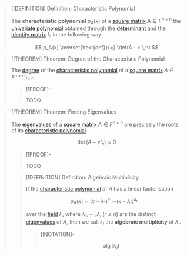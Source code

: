 >[!DEFINITION] Definition: Characteristic Polynomial
>
>The **characteristic polynomial** $p_A(x)$ of a [square matrix](../Square%20Matrix.md) $A \in F^{n \times n}$ the [univariate polynomial](../../../../Rings/Commutative%20Rings/Polynomials/Univariate%20Polynomials/index.md) obtained through the [determinant](../Determinants/Determinant.md) and the [identity matrix](../Identity%20Matrix.md) $I_n$ in the following way:
>
>$$
>p_A(x) \overset{\text{def}}{=} \det(A - x I_n)
>$$
>

>[!THEOREM] Theorem: Degree of the Characteristic Polynomial
>
>The [degree](../../../../Rings/Commutative%20Rings/Polynomials/index.md) of the [characteristic polynomial](Characteristic%20Polynomial.md) of a [square matrix](../Square%20Matrix.md) $A \in F^{n \times n}$ is $n$.
>
>>[!PROOF]-
>>
>>TODO
>>
>

>[!THEOREM] Theorem: Finding Eigenvalues
>
>The [eigenvalues](Eigenvalue.md) of a [square matrix](../Square%20Matrix.md) $A \in F^{n \times n}$ are precisely the roots of its [characteristic polynomial](Characteristic%20Polynomial.md).
>
>$$
>\det (A - x I_n) = 0
>$$
>
>>[!PROOF]-
>>
>>TODO
>>
>
>>[!DEFINITION] Definition: Algebraic Multiplicity
>>
>>If the [characteristic polynomial](Characteristic%20Polynomial.md) of $A$ has a linear factorisation
>>
>>$$
>>p_A(x) = (x - \lambda_1)^{k_1} \cdots (x - \lambda_r)^{k_r}
>>$$ 
>>
>>over the [field](../../../../Fields/index.md) $F$, where $\lambda_1,\cdots,\lambda_r \, (r \le n)$ are the distinct [eigenvalues](Eigenvalue.md) of $A$, then we call $k_i$ the **algebraic multiplicity** of $\lambda_i$.
>>
>>>[!NOTATION]-
>>>
>>>$$
>>>\operatorname{alg}(\lambda_i)
>>>$$
>>>
>>
>